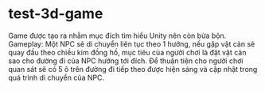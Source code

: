 # test-3d-game

Game được tạo ra nhằm mục đích tìm hiểu Unity nên còn bừa bộn.
Gameplay: Một NPC sẽ di chuyển liên tục theo 1 hướng, nếu gặp vật cản sẽ quay đầu theo chiều kim đồng hồ, mục tiêu của người chơi là đặt vật cản sao cho đường đi của NPC hướng tới đích. Để thuận tiện cho người chơi quan sát sẽ có 5 ô trên đường đi tiếp theo được hiện sáng và cập nhật trong quá trình di chuyển của NPC.
